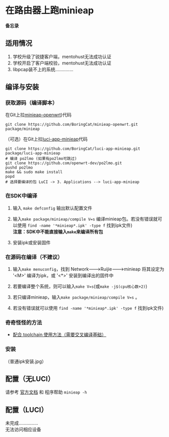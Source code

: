 # 在路由器上跑minieap
**备忘录**  
## 适用情况
1. 学校升级了锐捷客户端，mentohust无法成功认证
2. 学校开启了客户端校验，mentohust无法成功认证
3. libpcap装不上的系统..............

## 编译与安装
### 获取源码（编译脚本）
在Git上拉[minieap-openwrt](https://github.com/BoringCat/minieap-openwrt))代码

```
git clone https://github.com/BoringCat/minieap-openwrt.git package/minieap
```

（可选）在Git上拉[luci-app-minieap](https://github.com/BoringCat/luci-app-minieap)代码

```
git clone https://github.com/BoringCat/luci-app-minieap.git package/luci-app-minieap
# 编译 po2lmo (如果有po2lmo可跳过)
git clone https://github.com/openwrt-dev/po2lmo.git
pushd po2lmo
make && sudo make install
popd
# 选择要编译的包 LuCI -> 3. Applications --> luci-app-minieap
```

### 在SDK中编译
1. 输入 `make defconfig` 输出默认配置文件

2. 输入`make package/minieap/compile V=s` 编译minieap包。若没有错误就可以使用 `find -name '*minieap*.ipk' -type f` 找到ipk文件)  
   **注意：SDK中不能直接输入`make`来编译所有包**


3. 安装ipk或安装固件

### 在源码在编译（不建议）
1. 输入`make menuconfig`，找到 Network--->Ruijie--->minieap 将其设定为 '<M\>' 编译为ipk，或 '<\*>' 安装到编译出的固件中

2. 若要编译整个系统，则可以输入`make V=s`(或`make -j$(cpu核心数+2)`)

3. 若只编译minieap，输入`make package/minieap/compile V=s` 。

4. 若没有错误就可以使用 `find -name '*minieap*.ipk' -type f` 找到ipk文件)  

### 奇奇怪怪的方法
* [配合 toolchain 使用方法（需要交叉编译基础）](https://github.com/BoringCat/minieap-openwrt#%E9%85%8D%E5%90%88-toolchain-%E4%BD%BF%E7%94%A8%E6%96%B9%E6%B3%95%E9%9C%80%E8%A6%81%E4%BA%A4%E5%8F%89%E7%BC%96%E8%AF%91%E5%9F%BA%E7%A1%80)


### 安装
（普通ipk安装.jpg）

## 配置（无LUCI）
请参考 [官方文档][1] 和 程序帮助 `minieap -h`

## 配置（LUCI）
未完成...............  
无法访问相应设备


[1]: https://github.com/updateing/minieap/blob/master/README.md